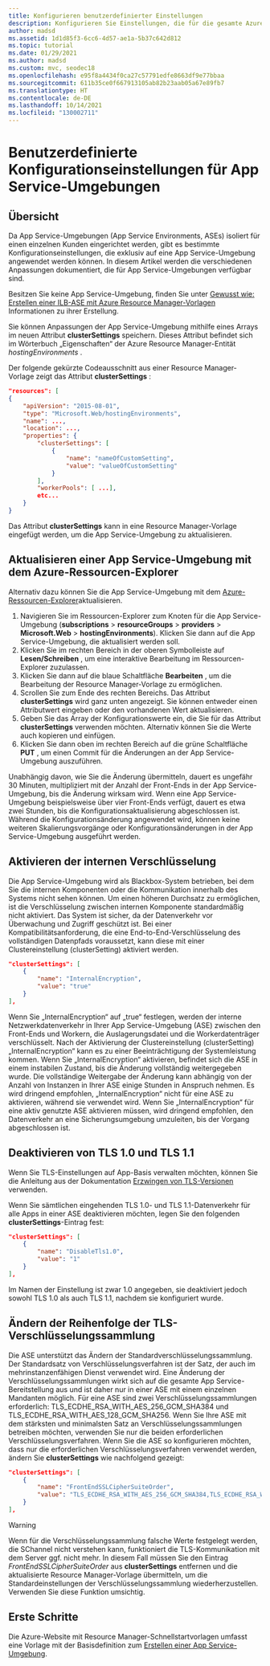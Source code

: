 ```yaml
---
title: Konfigurieren benutzerdefinierter Einstellungen
description: Konfigurieren Sie Einstellungen, die für die gesamte Azure App Service-Umgebung gelten. Hier erfahren Sie, wie Sie dazu Azure Resource Manager-Vorlagen verwenden.
author: madsd
ms.assetid: 1d1d85f3-6cc6-4d57-ae1a-5b37c642d812
ms.topic: tutorial
ms.date: 01/29/2021
ms.author: madsd
ms.custom: mvc, seodec18
ms.openlocfilehash: e95f8a4434f0ca27c57791edfe8663df9e77bbaa
ms.sourcegitcommit: 611b35ce0f667913105ab82b23aab05a67e89fb7
ms.translationtype: HT
ms.contentlocale: de-DE
ms.lasthandoff: 10/14/2021
ms.locfileid: "130002711"
---
```

# <a name="custom-configuration-settings-for-app-service-environments"></a>Benutzerdefinierte Konfigurationseinstellungen für App Service-Umgebungen
## <a name="overview"></a>Übersicht
Da App Service-Umgebungen (App Service Environments, ASEs) isoliert für einen einzelnen Kunden eingerichtet werden, gibt es bestimmte Konfigurationseinstellungen, die exklusiv auf eine App Service-Umgebung angewendet werden können. In diesem Artikel werden die verschiedenen Anpassungen dokumentiert, die für App Service-Umgebungen verfügbar sind.

Besitzen Sie keine App Service-Umgebung, finden Sie unter [Gewusst wie: Erstellen einer ILB-ASE mit Azure Resource Manager-Vorlagen](app-service-app-service-environment-create-ilb-ase-resourcemanager.md) Informationen zu ihrer Erstellung.

Sie können Anpassungen der App Service-Umgebung mithilfe eines Arrays im neuen Attribut **clusterSettings** speichern. Dieses Attribut befindet sich im Wörterbuch „Eigenschaften“ der Azure Resource Manager-Entität *hostingEnvironments* .

Der folgende gekürzte Codeausschnitt aus einer Resource Manager-Vorlage zeigt das Attribut **clusterSettings** :

```json
"resources": [
{
    "apiVersion": "2015-08-01",
    "type": "Microsoft.Web/hostingEnvironments",
    "name": ...,
    "location": ...,
    "properties": {
        "clusterSettings": [
            {
                "name": "nameOfCustomSetting",
                "value": "valueOfCustomSetting"
            }
        ],
        "workerPools": [ ...],
        etc...
    }
}
```

Das Attribut **clusterSettings** kann in eine Resource Manager-Vorlage eingefügt werden, um die App Service-Umgebung zu aktualisieren.

## <a name="use-azure-resource-explorer-to-update-an-app-service-environment"></a>Aktualisieren einer App Service-Umgebung mit dem Azure-Ressourcen-Explorer
Alternativ dazu können Sie die App Service-Umgebung mit dem [Azure-Ressourcen-Explorer](https://resources.azure.com)aktualisieren.  

1. Navigieren Sie im Ressourcen-Explorer zum Knoten für die App Service-Umgebung (**subscriptions** > **resourceGroups** > **providers** > **Microsoft.Web** > **hostingEnvironments**). Klicken Sie dann auf die App Service-Umgebung, die aktualisiert werden soll.
2. Klicken Sie im rechten Bereich in der oberen Symbolleiste auf **Lesen/Schreiben** , um eine interaktive Bearbeitung im Ressourcen-Explorer zuzulassen.  
3. Klicken Sie dann auf die blaue Schaltfläche **Bearbeiten** , um die Bearbeitung der Resource Manager-Vorlage zu ermöglichen.
4. Scrollen Sie zum Ende des rechten Bereichs. Das Attribut **clusterSettings** wird ganz unten angezeigt. Sie können entweder einen Attributwert eingeben oder den vorhandenen Wert aktualisieren.
5. Geben Sie das Array der Konfigurationswerte ein, die Sie für das Attribut **clusterSettings** verwenden möchten. Alternativ können Sie die Werte auch kopieren und einfügen.  
6. Klicken Sie dann oben im rechten Bereich auf die grüne Schaltfläche **PUT** , um einen Commit für die Änderungen an der App Service-Umgebung auszuführen.

Unabhängig davon, wie Sie die Änderung übermitteln, dauert es ungefähr 30 Minuten, multipliziert mit der Anzahl der Front-Ends in der App Service-Umgebung, bis die Änderung wirksam wird.
Wenn eine App Service-Umgebung beispielsweise über vier Front-Ends verfügt, dauert es etwa zwei Stunden, bis die Konfigurationsaktualisierung abgeschlossen ist. Während die Konfigurationsänderung angewendet wird, können keine weiteren Skalierungsvorgänge oder Konfigurationsänderungen in der App Service-Umgebung ausgeführt werden.

## <a name="enable-internal-encryption"></a>Aktivieren der internen Verschlüsselung

Die App Service-Umgebung wird als Blackbox-System betrieben, bei dem Sie die internen Komponenten oder die Kommunikation innerhalb des Systems nicht sehen können. Um einen höheren Durchsatz zu ermöglichen, ist die Verschlüsselung zwischen internen Komponente standardmäßig nicht aktiviert. Das System ist sicher, da der Datenverkehr vor Überwachung und Zugriff geschützt ist. Bei einer Kompatibilitätsanforderung, die eine End-to-End-Verschlüsselung des vollständigen Datenpfads voraussetzt, kann diese mit einer Clustereinstellung (clusterSetting) aktiviert werden.  

```json
"clusterSettings": [
    {
        "name": "InternalEncryption",
        "value": "true"
    }
],
```
Wenn Sie „InternalEncryption“ auf „true“ festlegen, werden der interne Netzwerkdatenverkehr in Ihrer App Service-Umgebung (ASE) zwischen den Front-Ends und Workern, die Auslagerungsdatei und die Workerdatenträger verschlüsselt. Nach der Aktivierung der Clustereinstellung (clusterSetting) „InternalEncryption“ kann es zu einer Beeinträchtigung der Systemleistung kommen. Wenn Sie „InternalEncryption“ aktivieren, befindet sich die ASE in einem instabilen Zustand, bis die Änderung vollständig weitergegeben wurde. Die vollständige Weitergabe der Änderung kann abhängig von der Anzahl von Instanzen in Ihrer ASE einige Stunden in Anspruch nehmen. Es wird dringend empfohlen, „InternalEncryption“ nicht für eine ASE zu aktivieren, während sie verwendet wird. Wenn Sie „InternalEncryption“ für eine aktiv genutzte ASE aktivieren müssen, wird dringend empfohlen, den Datenverkehr an eine Sicherungsumgebung umzuleiten, bis der Vorgang abgeschlossen ist. 


## <a name="disable-tls-10-and-tls-11"></a>Deaktivieren von TLS 1.0 und TLS 1.1

Wenn Sie TLS-Einstellungen auf App-Basis verwalten möchten, können Sie die Anleitung aus der Dokumentation [Erzwingen von TLS-Versionen](../configure-ssl-bindings.md#enforce-tls-versions) verwenden. 

Wenn Sie sämtlichen eingehenden TLS 1.0- und TLS 1.1-Datenverkehr für alle Apps in einer ASE deaktivieren möchten, legen Sie den folgenden **clusterSettings**-Eintrag fest:

```json
"clusterSettings": [
    {
        "name": "DisableTls1.0",
        "value": "1"
    }
],
```

Im Namen der Einstellung ist zwar 1.0 angegeben, sie deaktiviert jedoch sowohl TLS 1.0 als auch TLS 1.1, nachdem sie konfiguriert wurde.

## <a name="change-tls-cipher-suite-order"></a>Ändern der Reihenfolge der TLS-Verschlüsselungssammlung
Die ASE unterstützt das Ändern der Standardverschlüsselungssammlung. Der Standardsatz von Verschlüsselungsverfahren ist der Satz, der auch im mehrinstanzenfähigen Dienst verwendet wird. Eine Änderung der Verschlüsselungssammlungen wirkt sich auf die gesamte App Service-Bereitstellung aus und ist daher nur in einer ASE mit einem einzelnen Mandanten möglich. Für eine ASE sind zwei Verschlüsselungssammlungen erforderlich: TLS_ECDHE_RSA_WITH_AES_256_GCM_SHA384 und TLS_ECDHE_RSA_WITH_AES_128_GCM_SHA256. Wenn Sie Ihre ASE mit dem stärksten und minimalsten Satz an Verschlüsselungssammlungen betreiben möchten, verwenden Sie nur die beiden erforderlichen Verschlüsselungsverfahren. Wenn Sie die ASE so konfigurieren möchten, dass nur die erforderlichen Verschlüsselungsverfahren verwendet werden, ändern Sie **clusterSettings** wie nachfolgend gezeigt: 

```json
"clusterSettings": [
    {
        "name": "FrontEndSSLCipherSuiteOrder",
        "value": "TLS_ECDHE_RSA_WITH_AES_256_GCM_SHA384,TLS_ECDHE_RSA_WITH_AES_128_GCM_SHA256"
    }
],
```

> [!WARNING]
> Wenn für die Verschlüsselungssammlung falsche Werte festgelegt werden, die SChannel nicht verstehen kann, funktioniert die TLS-Kommunikation mit dem Server ggf. nicht mehr. In diesem Fall müssen Sie den Eintrag *FrontEndSSLCipherSuiteOrder* aus **clusterSettings** entfernen und die aktualisierte Resource Manager-Vorlage übermitteln, um die Standardeinstellungen der Verschlüsselungssammlung wiederherzustellen.  Verwenden Sie diese Funktion umsichtig.

## <a name="get-started"></a>Erste Schritte
Die Azure-Website mit Resource Manager-Schnellstartvorlagen umfasst eine Vorlage mit der Basisdefinition zum [Erstellen einer App Service-Umgebung](https://azure.microsoft.com/resources/templates/web-app-ase-create/).

<!-- LINKS -->

<!-- IMAGES -->
